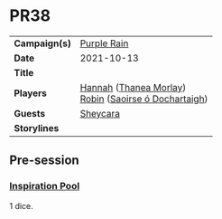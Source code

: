# PR38

|||
| --- | --- |
| **Campaign(s)** | [Purple Rain](../campaigns/C1-purple-rain.md) | session.3
| **Date** | 2021-10-13 |
| **Title** | |
| **Players** | [Hannah](../players/hannah.md) ([Thanea Morlay](../characters/thanea-morlay.md))<br>[Robin](../players/robin.md) ([Saoirse ó Dochartaigh](../characters/saoirse-o-dochartaigh.md)) |
| **Guests** | [Sheycara](../players/sheycara.md) |
| **Storylines** | |

## Pre-session

### [Inspiration Pool](../mechanics/dm-inspiration.md)

1 dice.
